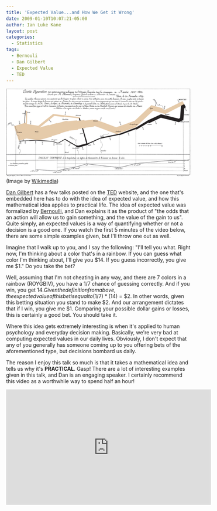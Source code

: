 ```yaml
---
title: 'Expected Value...and How We Get it Wrong'
date: 2009-01-10T10:07:21-05:00
author: Ian Luke Kane
layout: post
categories:
  - Statistics
tags:
  - Bernouli
  - Dan Gilbert
  - Expected Value
  - TED
---
```


![(Image by Wikimedia)](/assets/minard.png)  
(Image by [Wikimedia](http://upload.wikimedia.org/wikipedia/commons/thumb/2/29/Minard.png/640px-Minard.png))

[Dan Gilbert](http://www.wjh.harvard.edu/~dtg/gilbert.htm) has a few
talks posted on the [TED](http://www.ted.com) website, and the one
that's embedded here has to do with the idea of expected value, and how
this mathematical idea applies to practical life. The idea of expected
value was formalized by
[Bernoulli](http://en.wikipedia.org/wiki/Daniel_Bernoulli), and Dan
explains it as the product of "the odds that an action will allow us to
gain something, and the value of the gain to us". Quite simply, an
expected values is a way of quantifying whether or not a decision is a
good one. If you watch the first 5 minutes of the video below, there are
some simple examples given, but I'll throw one out as well.

Imagine that I walk up to you, and I say the following: "I'll tell you
what. Right now, I'm thinking about a color that's in a rainbow. If you
can guess what color I'm thinking about, I'll give you $14. If you guess
incorrectly, you give me $1." Do you take the bet?

Well, assuming that I'm not cheating in any way, and there are 7 colors
in a rainbow (ROYGBIV), you have a 1/7 chance of guessing correctly. And
if you win, you get $14. Given the definition from above, the expected
value of this bet is equal to (1/7) * ($14) = $2. In other words, given
this betting situation you stand to make $2. And our arrangement
dictates that if I win, you give me $1. Comparing your possible dollar
gains or losses, this is certainly a good bet. You should take it.

Where this idea gets extremely interesting is when it's applied to human
psychology and everyday decision making. Basically, we're very bad at
computing expected values in our daily lives. Obviously, I don't expect
that any of you generally has someone coming up to you offering bets of
the aforementioned type, but decisions bombard us daily.

The reason I enjoy this talk so much is that it takes a mathematical
idea and tells us why it's **PRACTICAL**. Gasp! There are a lot of
interesting examples given in this talk, and Dan is an engaging speaker.
I certainly recommend this video as a worthwhile way to spend half an
hour!

<iframe width="560" height="315" src="https://www.youtube.com/embed/c-4flnuxNV4" frameborder="0" allow="accelerometer; autoplay; encrypted-media; gyroscope; picture-in-picture" allowfullscreen></iframe>